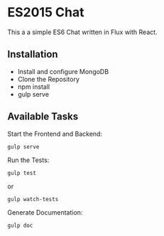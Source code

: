 # ES2015 Chat

This a a simple ES6 Chat written in Flux with React.

## Installation
 - Install and configure MongoDB
 - Clone the Repository
 - npm install
 - gulp serve


## Available Tasks

Start the Frontend and Backend:
```
gulp serve
```

Run the Tests:
```
gulp test
```

or

```
gulp watch-tests
```

Generate Documentation:
```
gulp doc
```



